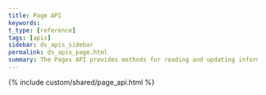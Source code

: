 ```yaml
---
title: Page API
keywords:
t_type: [reference]
tags: [apis]
sidebar: ds_apis_sidebar
permalink: ds_apis_page.html
summary: The Pages API provides methods for reading and updating information about the pages for a given user's site.
---
```

{% include custom/shared/page_api.html %}
